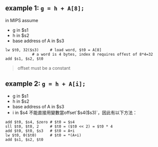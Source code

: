 ## example 1: `g = h + A[8];`
in MIPS assume
- g in $s1
- h in $s2
- base address of A in $s3
```
lw $t0, 32($s3)		# load word, $t0 = A[8]
			# a word is 4 bytes, index 8 requires offest of 8*4=32
add $s1, $s2, $t0
```
> offset must be a constant

## example 2: `g = h + A[i];`
- g in $s1
- h in $s2
- base address of A in $s3
- i in $s4
不能直接用變數當offset`$s4($s3)`，因此有以下方法：
```
add $t0, $s4, $zero	# $t0 = $s4  
sll $t0, $t0, 2		# $t0 = ($t0 << 2) = $t0 * 4	
add $t0, $t0, $s3	# $t0 = A+i
lw $t0, 0($t0)		# $t0 = *(A+i)
add $s1, $s2, $t0
```


